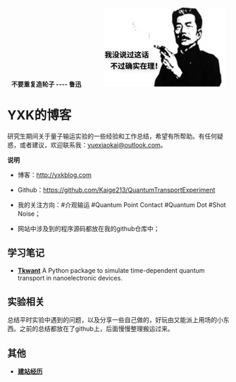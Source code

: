 <center>
    <b>不要重复造轮子 ---- 鲁迅 </b>  &#160; &#160; &#160;&#160; &#160;&#160; &#160;  <img src="./1.png" style="zoom:27%;" />
</center>




# YXK的博客

研究生期间关于量子输运实验的一些经验和工作总结，希望有所帮助。有任何疑惑，或者建议，欢迎联系我：yuexiaokai@outlook.com。

**说明**

- 博客：http://yxkblog.com

- Github：https://github.com/Kaige213/QuantumTransportExperiment

- 我的关注方向：\#介观输运 #Quantum Point Contact #Quantum Dot #Shot Noise；

- 网站中涉及到的程序源码都放在我的github仓库中；

  

## 学习笔记

- [**Tkwant**](http://www.yxkblog.com/StudyNotes/tkwant/0_tkwant.html)
  A Python package to simulate time-dependent quantum transport in nanoelectronic devices.



## 实验相关

总结平时实验中遇到的问题，以及分享一些自己做的，好玩由又能派上用场的小东西。之前的总结都放在了github上，后面慢慢整理搬运过来。



## 其他

- [**建站经历**](http://www.yxkblog.com/其他/建站经历/建站经历.html)
